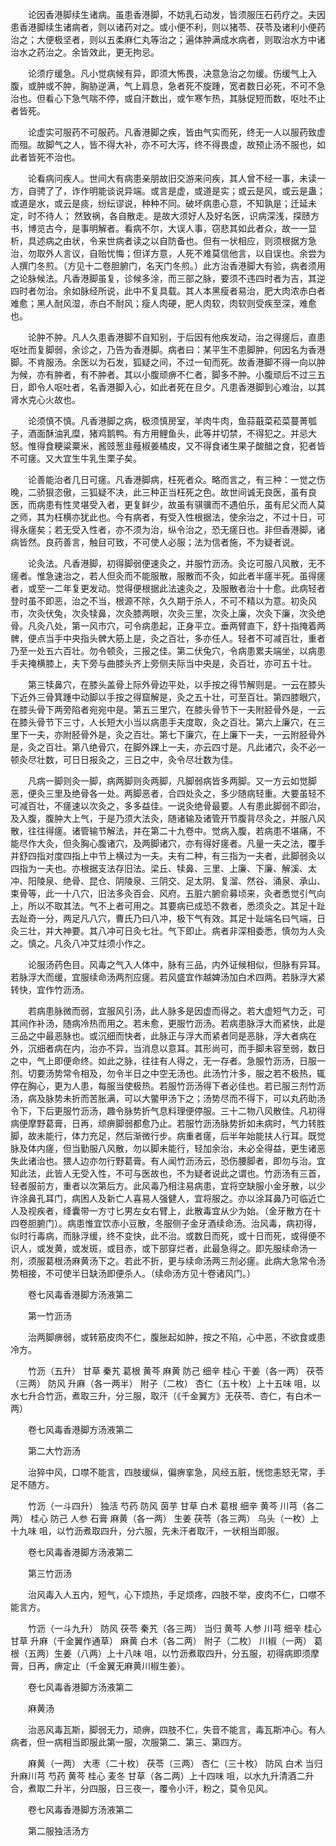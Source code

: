 <!-- { "loadSidebar": true } -->
　　论因香港脚续生诸病。虽患香港脚，不妨乳石动发，皆须服压石药疗之。夫因患香港脚续生诸病者，则以诸药对之。或小便不利，则以猪苓、茯苓及诸利小便药治之；大便极坚者，则以五柔麻仁丸等治之；遍体肿满成水病者，则取治水方中诸治水之药治之。余皆效此，更无拘忌。

　　论须疗缓急。凡小觉病候有异，即须大怖畏，决意急治之勿缓。伤缓气上入腹，或肿或不肿，胸胁逆满，气上肩息，急者死不旋踵，宽者数日必死，不可不急治也。但看心下急气喘不停，或自汗数出，或乍寒乍热，其脉促短而数，呕吐不止者皆死。

　　论虚实可服药不可服药。凡香港脚之疾，皆由气实而死，终无一人以服药致虚而殂。故脚气之人，皆不得大补，亦不可大泻，终不得畏虚，故预止汤不服也，如此者皆死不治也。

　　论看病问疾人。世间大有病患亲朋故旧交游来问疾，其人曾不经一事，未读一方，自骋了了，诈作明能谈说异端。或言是虚，或道是实；或云是风，或云是蛊；或道是水，或云是痰，纷纭谬说，种种不同。破坏病患心意，不知孰是；迁延未定，时不待人； 然致祸，各自散走。是故大须好人及好名医，识病深浅，探赜方书，博览古今，是事明解者。看病不尔，大误人事，窃悲其如此者众，故一一显析，具述病之由状，令来世病者读之以自防备也。但有一状相应，则须根据方急治，勿取外人言议，自贻忧悔；但详方意，人死不难莫信他言，以自误也。余尝为人撰门冬煎。（方见十二卷胆腑门，名天门冬煎。）此方治香港脚大有验，病者须用之论脉候法。凡香港脚虽复，诊候多涂，而三部之脉，要须不违四时者为吉，其逆四时者勿治。余如脉经所说，此中不复具载。其人本黑瘦者易治，肥大肉浓赤白者难愈；黑人耐风湿，赤白不耐风；瘦人肉硬，肥人肉软，肉软则受疾至深，难愈也。

　　论肿不肿。凡人久患香港脚不自知别，于后因有他疾发动，治之得瘥后，直患呕吐而复脚弱，余诊之，乃告为香港脚。病者曰：某平生不患脚肿，何因名为香港脚。不肯服汤。余医以为石发，狐疑之间，不过一旬而死。故香港脚不得一向以肿为候，亦有肿者，有不肿者。其以小腹顽痹不仁者，脚多不肿。小腹顽后不过三五日，即令人呕吐者，名香港脚入心，如此者死在旦夕。凡患香港脚到心难治，以其肾水克心火故也。

　　论须慎不慎。凡香港脚之病，极须慎房室，羊肉牛肉，鱼蒜蕺菜菘菜蔓菁瓠子，酒面酥油乳糜，猪鸡鹅鸭。有方用鲤鱼头，此等并切禁，不得犯之。并忌大怒。惟得食粳粱粟米，酱豉葱韭薤椒姜橘皮，又不得食诸生果子酸醋之食，犯者皆不可瘥。又大宜生牛乳生栗子矣。

　　论善能治者几日可瘥。凡香港脚病，枉死者众。略而言之，有三种：一觉之伤晚，二骄狠恣傲，三狐疑不决，此三种正当枉死之色。故世间诚无良医，虽有良医，而病患有性灵堪受入者，更复鲜少，故虽有骐骥而不遇伯乐，虽有尼父而人莫之师，其为枉横亦犹此也。今有病者，有受入性根据法，使余治之，不过十日，可得永瘥矣；若无受入性者，亦不须为治，纵令治之，恐无瘥日也。非但香港脚，诸病皆然。良药善言，触目可致，不可使人必服；法为信者施，不为疑者说。

　　论灸法。凡香港脚，初得脚弱便速灸之，并服竹沥汤。灸讫可服八风散，无不瘥者。惟急速治之，若人但灸而不能服散，服散而不灸，如此者半瘥半死。虽得瘥者，或至一二年复更发动。觉得便根据此法速灸之，及服散者治十十愈。此病轻者登时虽不即恶，治之不当，根源不除，久久期于杀人，不可不精以为意。初灸风市，次灸伏兔，次灸犊鼻，次灸膝两眼，次灸三里，次灸上廉，次灸下廉，次灸绝骨。凡灸八处，第一风市穴，可令病患起，正身平立。垂两臂直下，舒十指掩着两髀，便点当手中央指头髀大筋上是，灸之百壮，多亦任人。轻者不可减百壮，重者乃至一处五六百壮。勿令顿灸，三报之佳。第二伏兔穴，令病患累夫端坐，以病患手夫掩横膝上，夫下旁与曲膝头齐上旁侧夫际当中央是，灸百壮，亦可五十壮。

　　第三犊鼻穴，在膝头盖骨上际外骨边平处，以手按之得节解则是。一云在膝头下近外三骨箕踵中动脚以手按之得窟解是，灸之五十壮，可至百壮。第四膝眼穴，在膝头骨下两旁陷者宛宛中是。第五三里穴，在膝头骨节下一夫附胫骨外是，一云在膝头骨节下三寸，人长短大小当以病患手夫度取，灸之百壮。第六上廉穴，在三里下一夫，亦附胫骨外是，灸之百壮。第七下廉穴，在上廉下一夫，一云附胫骨外是，灸之百壮。第八绝骨穴，在脚外踝上一夫，亦云四寸是。凡此诸穴，灸不必一顿灸尽壮数，可日日报灸之，三日之中，灸令尽壮数为佳。

　　凡病一脚则灸一脚，病两脚则灸两脚，凡脚弱病皆多两脚。又一方云如觉脚恶，便灸三里及绝骨各一处。两脚恶者，合四处灸之，多少随病轻重。大要虽轻不可减百壮，不瘥速以次灸之，多多益佳。一说灸绝骨最要。人有患此脚弱不即治，及入腹，腹肿大上气，于是乃须大法灸，随诸输及诸管开节腹背尽灸之，并服八风散，往往得瘥。诸管输节解法，并在第二十九卷中。觉病入腹，若病患不堪痛，不能尽作大灸，但灸胸心腹诸穴，及两脚诸穴，亦有得好瘥者。凡量一夫之法，覆手并舒四指对度四指上中节上横过为一夫。夫有二种，有三指为一夫者，此脚弱灸以四指为一夫也。亦根据支法存旧法。梁丘、犊鼻、三里、上廉、下廉、解溪、太冲、阳陵泉、绝骨、昆仓、阴陵泉、三阴交、足太阴、复溜、然谷、涌泉、承山、束骨等，此一十八穴，旧法多灸百会、风府。五脏六腑俞募顷来，灸者悉觉引气向上，所以不取其法。气不上者可用之。其要病已成恐不救者，悉须灸之。其足十趾去趾奇一分，两足凡八穴，曹氏乃曰八冲，极下气有效。其足十趾端名曰气端，日灸三壮，并大神要。其八冲可日灸七壮。气下即止。病者非深相委悉，慎勿为人灸之。慎之。凡灸八冲艾炷须小作之。

　　论服汤药色目。风毒之气入人体中，脉有三品，内外证候相似，但脉有异耳。若脉浮大而缓，宜服续命汤两剂应瘥。若风盛宜作越婢汤加白术四两。若脉浮大紧转快，宜作竹沥汤。

　　若病患脉微而弱，宜服风引汤，此人脉多是因虚而得之。若大虚短气力乏，可其间作补汤，随病冷热而用之。若未愈，更服竹沥汤。若病患脉浮大而紧快，此是三品之中最恶脉也。或沉细而快者，此脉正与浮大而紧者同是恶脉，浮大者病在外，沉细者病在内，治亦不异，当消息以意耳。其形尚可，而手脚未容至弱，数日之中，气上即便命终。如此之脉，往往有人得之，无一存者。急服竹沥汤，日服一剂。切要汤势常令相及，勿令半日之中空无汤也。此汤竹汁多，服之若不极热，辄停在胸心，更为人患，每服当使极热。若服竹沥汤得下者必佳也。若已服三剂竹沥汤，病及脉势未折而苦胀满，可以大鳖甲汤下之；汤势尽而不得下，可以丸药助汤令下，下后更服竹沥汤，趣令脉势折气息料理便停服。三十二物八风散佳。凡初得病便摩野葛膏，日再，顽痹脚弱都愈乃止。若服竹沥汤脉势折如未病时，气力转胜脚，故未能行，体力充足，然后渐微行步。病重者瘥，后半年始能扶人行耳。既觉脉及体内瘥，但当勤服八风散，勿以脚未能行，轻加余治，未必全得益，更生诸恶失此诸治也。猥人边亦勿行野葛膏。有人闻竹沥汤云，恐伤腰脚者，即勿与治。宜知此法，此皆人无受入性，不可与医故也，不为疑者说此之谓也。竹沥汤有三首，轻者服前方，重者以次第后方。此风毒乃相注易病患，宜将空缺服小金牙散，以少许涂鼻孔耳门，病困人及新亡人喜易人强健人，宜将服之。亦以涂耳鼻乃可临近亡人及视疾者，绛囊带一方寸匕男左女右臂上，此散毒宜从少为始。（金牙散方在十四卷胆腑门）。病患惟宜饮赤小豆散，冬服侧子金牙酒续命汤。治风毒，病初得，似时行毒病，而脉浮缓，终不变快，此不治。或数日而死，或十日而死，或得便不识人，或发黄，或发斑，或目赤，或下部穿烂者，此最急得之。即先服续命汤一剂，须服葛根汤麻黄汤下之。若此不折，更与续命汤两三剂必瘥。此病大急常令汤势相接，不可使半日缺汤即便杀人。（续命汤方见十卷诸风门。）

　　卷七风毒香港脚方汤液第二

　　第一竹沥汤

　　治两脚痹弱，或转筋皮肉不仁，腹胀起如肿，按之不陷，心中恶，不欲食或患冷方。

　　竹沥（五升） 甘草 秦艽 葛根 黄芩 麻黄 防己 细辛 桂心 干姜（各一两） 茯苓（三两） 防风 升麻（各一两半） 附子（二枚） 杏仁（五十枚）上十五味 咀，以水七升合竹沥，煮取三升，分三服，取汗（《千金翼方》无茯苓、杏仁，有白术一两）

　　卷七风毒香港脚方汤液第二

　　第二大竹沥汤

　　治猝中风，口噤不能言，四肢缓纵，偏痹挛急，风经五脏，恍惚恚怒无常，手足不随方。

　　竹沥（一斗四升） 独活 芍药 防风 茵芋 甘草 白术 葛根 细辛 黄芩 川芎（各二两） 桂心 防己 人参 石膏 麻黄（各一两） 生姜 茯苓（各三两） 乌头（一枚）上十九味 咀，以竹沥煮取四升，分六服，先未汗者取汗，一状相当即服。

　　卷七风毒香港脚方汤液第二

　　第三竹沥汤

　　治风毒入人五内，短气，心下烦热，手足烦疼，四肢不举，皮肉不仁，口噤不能言方。

　　竹沥（一斗九升） 防风 茯苓 秦艽（各三两） 当归 黄芩 人参 川芎 细辛 桂心甘草 升麻（千金翼作通草） 麻黄 白术（各二两） 附子（二枚） 川椒（一两） 葛根（五两）生姜（八两）上十八味 咀，以竹沥煮取四升，分五服，初得病即须摩膏，日再，痹定止（千金翼无麻黄川椒生姜）。

　　卷七风毒香港脚方汤液第二

　　麻黄汤

　　治恶风毒瓦斯，脚弱无力，顽痹，四肢不仁，失音不能言，毒瓦斯冲心。有人病者，但一病相当即服此第一服，次服第二、第三、第四方。

　　麻黄（一两） 大枣（二十枚） 茯苓（三两） 杏仁（三十枚） 防风 白术 当归 升麻川芎 芍药 黄芩 桂心 麦冬 甘草（各二两）上十四味 咀，以水九升清酒二升合，煮取二升半，分四服，日三夜一，覆令小汗，粉之，莫令见风。

　　卷七风毒香港脚方汤液第二

　　第二服独活汤方

